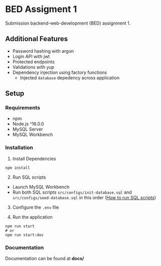# BED Assigment 1

Submission backend-web-development (BED) assignment 1.

## Additional Features

- Password hashing with argon
- Login API with jwt
- Protected endpoints
- Validations with yup
- Dependency injection using factory functions
  - Injected `database` depedency across application

## Setup

### Requirements

- npm
- Node.js ^16.0.0
- MySQL Server
- MySQL Workbench

### Installation

1. Install Dependencies

```console
npm install
```

2. Run SQL scripts

- Launch MySQL Workbench
- Run both SQL scripts `src/configs/init-database.sql` and `src/configs/seed-database.sql` in this order ([How to run SQL scripts](https://www.tutorialspoint.com/how-to-run-sql-script-in-mysql#:~:text=To%20run%20SQL%20script%20in%20MySQL%2C%20use%20the%20MySQL%20workbench,need%20to%20open%20MySQL%20workbench.&text=Now%2C%20File%20%2D%3E%20Open%20SQL,to%20open%20the%20SQL%20script.&text=Note%20%E2%88%92%20Press%20OK%20button%20twice%20to%20connect%20with%20MySQL.))

3. Configure the `.env` file

4. Run the application

```console
npm run start
# or
npm run start:dev
```

### Documentation
Documentation can be found at **docs/**